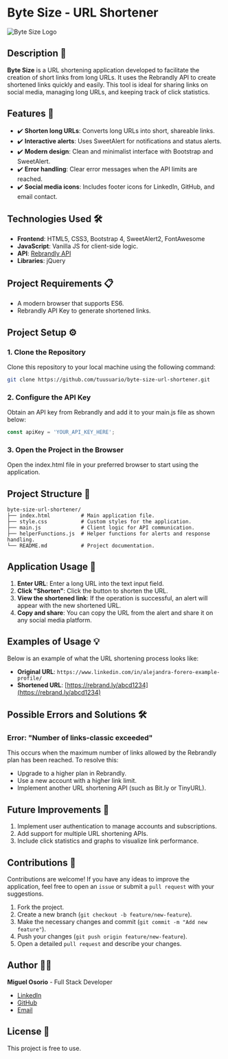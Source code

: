 # Byte Size - URL Shortener

![Byte Size Logo](https://img.icons8.com/ios-filled/50/000000/link.png)

## Description 📄
**Byte Size** is a URL shortening application developed to facilitate the creation of short links from long URLs. It uses the Rebrandly API to create shortened links quickly and easily. This tool is ideal for sharing links on social media, managing long URLs, and keeping track of click statistics.

## Features 🌟
- ✔️ **Shorten long URLs**: Converts long URLs into short, shareable links.
- ✔️ **Interactive alerts**: Uses SweetAlert for notifications and status alerts.
- ✔️ **Modern design**: Clean and minimalist interface with Bootstrap and SweetAlert.
- ✔️ **Error handling**: Clear error messages when the API limits are reached.
- ✔️ **Social media icons**: Includes footer icons for LinkedIn, GitHub, and email contact.

## Technologies Used 🛠️
- **Frontend**: HTML5, CSS3, Bootstrap 4, SweetAlert2, FontAwesome
- **JavaScript**: Vanilla JS for client-side logic.
- **API**: [Rebrandly API](https://developers.rebrandly.com/)
- **Libraries**: jQuery

## Project Requirements 📋
- A modern browser that supports ES6.
- Rebrandly API Key to generate shortened links.

## Project Setup ⚙️
### 1. Clone the Repository
Clone this repository to your local machine using the following command:

```bash
git clone https://github.com/tuusuario/byte-size-url-shortener.git
```
### 2. Configure the API Key
Obtain an API key from Rebrandly and add it to your main.js file as shown below:

```javascript
const apiKey = 'YOUR_API_KEY_HERE';
```

### 3. Open the Project in the Browser
Open the index.html file in your preferred browser to start using the application.

## Project Structure 📂
```
byte-size-url-shortener/
├── index.html          # Main application file.
├── style.css           # Custom styles for the application.
├── main.js             # Client logic for API communication.
├── helperFunctions.js  # Helper functions for alerts and response handling.
└── README.md           # Project documentation.

```
## Application Usage 🚀

1. **Enter URL**: Enter a long URL into the text input field.
2. **Click "Shorten"**: Click the button to shorten the URL.
3. **View the shortened link**: If the operation is successful, an alert will appear with the new shortened URL.
4. **Copy and share**: You can copy the URL from the alert and share it on any social media platform.

## Examples of Usage 💡
Below is an example of what the URL shortening process looks like:

- **Original URL**: `https://www.linkedin.com/in/alejandra-forero-example-profile/`
- **Shortened URL**: [https://rebrand.ly/abcd1234](https://rebrand.ly/abcd1234)

## Possible Errors and Solutions 🛠️

### Error: "Number of links-classic exceeded"
This occurs when the maximum number of links allowed by the Rebrandly plan has been reached. To resolve this:

- Upgrade to a higher plan in Rebrandly.
- Use a new account with a higher link limit.
- Implement another URL shortening API (such as Bit.ly or TinyURL).

## Future Improvements 🚀
1. Implement user authentication to manage accounts and subscriptions.
2. Add support for multiple URL shortening APIs.
3. Include click statistics and graphs to visualize link performance.

## Contributions 🤝
Contributions are welcome! If you have any ideas to improve the application, feel free to open an `issue` or submit a `pull request` with your suggestions.

1. Fork the project.
2. Create a new branch (`git checkout -b feature/new-feature`).
3. Make the necessary changes and commit (`git commit -m "Add new feature"`).
4. Push your changes (`git push origin feature/new-feature`).
5. Open a detailed `pull request` and describe your changes.

## Author 👨‍💻
**Miguel Osorio** - Full Stack Developer  
- [LinkedIn](https://www.linkedin.com/in/miguel-%C3%A1ngel-osorio-londo%C3%B1o-940218206/)  
- [GitHub](https://github.com/Daijaz)  
- [Email](mailto:miguelosorio1904@gmail.com)

## License 📄
This project is free to use.
